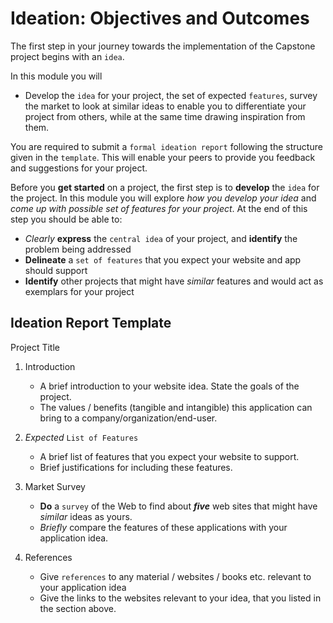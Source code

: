 # Ideation: Objectives and Outcomes

The first step in your journey towards the implementation of the Capstone project begins with an `idea`.

In this module you will

- Develop the `idea` for your project, the set of expected `features`, survey the market to look at similar ideas to enable you to differentiate your project from others, while at the same time drawing inspiration from them.

You are required to submit a `formal ideation report` following the structure given in the `template`. This will enable your peers to provide you feedback and suggestions for your project.

Before you __get started__ on a project, the first step is to __develop__ the `idea` for the project. In this module you will explore _how you develop your idea_ and _come up with possible set of features for your project_. At the end of this step you should be able to:

- _Clearly_ __express__ the `central idea` of your project, and __identify__ the problem being addressed
- __Delineate__ a `set of features` that you expect your website and app should support
- __Identify__ other projects that might have _similar_ features and would act as exemplars for your project

## Ideation Report Template

Project Title

1. Introduction
    - A brief introduction to your website idea. State the goals of the project.
    - The values / benefits (tangible and intangible) this application can bring to a company/organization/end-user.

2. _Expected_ `List of Features`
    - A brief list of features that you expect your website to support.
    - Brief justifications for including these features.

3. Market Survey
    - __Do__ a `survey` of the Web to find about ***five*** web sites that might have _similar_ ideas as yours.
    - _Briefly_ compare the features of these applications with your application idea.

4. References
    - Give `references` to any material / websites / books etc. relevant to your application idea
    - Give the links to the websites relevant to your idea, that you listed in the section above.
